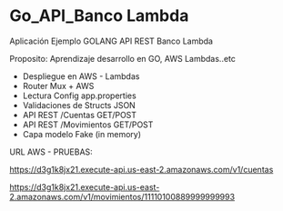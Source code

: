 # Go_API_Banco Lambda 

Aplicación Ejemplo GOLANG API REST  Banco Lambda

Proposito: Aprendizaje desarrollo en GO, AWS Lambdas..etc

-  Despliegue en AWS - Lambdas
-  Router Mux + AWS
-  Lectura Config app.properties
-  Validaciones de Structs JSON
-  API REST /Cuentas GET/POST
-  API REST /Movimientos GET/POST
-  Capa modelo Fake (in memory)

URL AWS - PRUEBAS:

https://d3g1k8jx21.execute-api.us-east-2.amazonaws.com/v1/cuentas


https://d3g1k8jx21.execute-api.us-east-2.amazonaws.com/v1/movimientos/11110100889999999993

